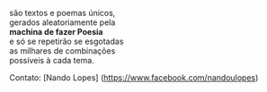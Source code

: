 são textos e poemas únicos,  
gerados aleatoriamente pela  
**machina de fazer Poesia**  
e só se repetirão se esgotadas  
as milhares de combinações  
possíveis à cada tema.  

Contato:  [Nando Lopes]
(https://www.facebook.com/nandoulopes)